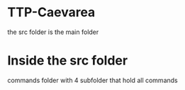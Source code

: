 # TTP-Caevarea
the src folder is the main folder
# Inside the src folder
commands folder with 4 subfolder that hold all commands
